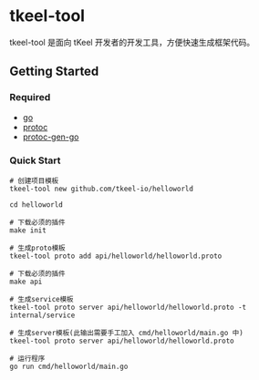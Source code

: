 # tkeel-tool

tkeel-tool 是面向 tKeel 开发者的开发工具，方便快速生成框架代码。

## Getting Started
### Required
- [go](https://golang.org/dl/)
- [protoc](https://github.com/protocolbuffers/protobuf)
- [protoc-gen-go](https://github.com/protocolbuffers/protobuf-go)

### Quick Start
```
# 创建项目模板
tkeel-tool new github.com/tkeel-io/helloworld

cd helloworld

# 下载必须的插件
make init

# 生成proto模板
tkeel-tool proto add api/helloworld/helloworld.proto

# 下载必须的插件
make api

# 生成service模板
tkeel-tool proto server api/helloworld/helloworld.proto -t internal/service

# 生成server模板(此输出需要手工加入 cmd/helloworld/main.go 中)
tkeel-tool proto server api/helloworld/helloworld.proto

# 运行程序
go run cmd/helloworld/main.go
```



